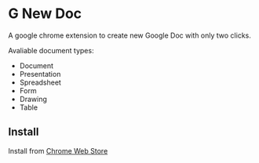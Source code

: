 G New Doc
===

A google chrome extension to create new Google Doc with only two clicks.

Avaliable document types:

* Document
* Presentation
* Spreadsheet
* Form
* Drawing
* Table

Install
---

Install from [Chrome Web Store](https://chrome.google.com/extensions/detail/ebmobgdemdgppppmboipgkdfagfnleaj)

